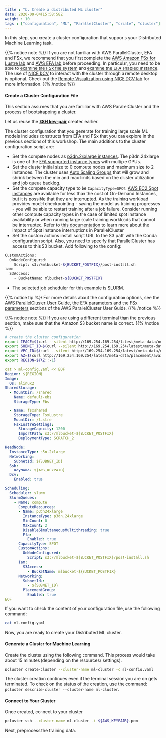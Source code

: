 ```yaml
---
title : "b. Create a distributed ML cluster"
date: 2020-09-04T15:58:58Z
weight : 10
tags : ["configuration", "ML", "ParallelCluster", "create", "cluster"]
---
```


In this step, you create a cluster configuration that supports your Distributed Machine Learning task.

{{% notice note %}}
If you are not familiar with AWS ParallelCluster, EFA and FSx, we recommend that you first complete the [AWS Amazon FSx for Lustre lab](../04-amazon-fsx-for-lustre.html) and [AWS EFA lab](../07-efa.html) before proceeding.
In particular, you need to be able to [examine the FSx file system](../04-amazon-fsx-for-lustre/03-check-fs.html) and [examine the EFA enabled instance](../07-efa/02-check-efa.html).
The use of [NICE DCV](https://aws.amazon.com/hpc/dcv/) to interact with the cluster through a remote desktop is optional. Check out the [Remote Visualization using NICE DCV lab](../06-nice-dcv.html) for more information.
{{% /notice %}}

#### Create a Cluster Configuration File

This section assumes that you are familiar with AWS ParallelCluster and the process of bootstrapping a cluster.

Let us reuse the [**SSH key-pair**](/02-aws-getting-started/05-key-pair-create.html) created earlier.

The cluster configuration that you generate for training large scale ML models includes constructs from EFA and FSx that you can explore in the previous sections of this workshop. The main additions to the cluster configuration script are:

- Set the compute nodes as [p3dn.24xlarge instances](https://aws.amazon.com/ec2/instance-types/). The p3dn.24xlarge is one of the [EFA supported instance types](https://docs.aws.amazon.com/AWSEC2/latest/UserGuide/efa.html#efa-instance-types) with multiple GPUs.
- Set the cluster initial size to 0 compute nodes and maximum size to 2 instances. The cluster uses [Auto Scaling Groups](https://docs.aws.amazon.com/autoscaling/ec2/userguide/AutoScalingGroup.html) that will grow and shrink between the min and max limits based on the cluster utilization and job queue backlog.
- Set the compute capacity type to be `CapacityType=SPOT`. [AWS EC2 Spot instances](https://aws.amazon.com/ec2/spot) are available for less than the cost of On-Demand Instances, but it is possible that they are interrupted. As the training workload provides model checkpointing - saving the model as training progresses - you will be able to restart training after a job failure. Consider running other compute capacity types in the case of limited spot instance availability or when running large scale training workloads that cannot be interrupted. Refer to [this documentation](https://docs.aws.amazon.com/parallelcluster/latest/ug/Scheduling-v3.html#yaml-Scheduling-SlurmQueues-CapacityType) to learn more about the impact of Spot instance interruptions in ParallelCluster.  
- Set the custom actions install script URL to the S3 path with the Conda configuration script. Also, you need to specify that ParallelCluster has access to this S3 bucket. Add following to the config:

```bash
CustomActions:
  OnNodeConfigured:
    Script: s3://mlbucket-${BUCKET_POSTFIX}/post-install.sh
Iam:
  S3Access:
    - BucketName: mlbucket-${BUCKET_POSTFIX}
```
- The selected job scheduler for this example is SLURM.

{{% notice tip %}}
For more details about the configuration options, see the [AWS ParallelCluster User Guide](https://docs.aws.amazon.com/parallelcluster/latest/ug/parallelcluster-version-3.html), the [EFA parameters ](https://docs.aws.amazon.com/parallelcluster/latest/ug/Scheduling-v3.html#yaml-Scheduling-SlurmQueues-ComputeResources-Efa) and the [FSx parameters](https://docs.aws.amazon.com/parallelcluster/latest/ug/SharedStorage-v3.html#SharedStorage-v3-FsxLustreSettings) sections of the AWS ParallelCluster User Guide.
{{% /notice %}}

{{% notice note %}}
If you are using a different terminal than the previous section, make sure that the Amazon S3 bucket name is correct.
{{% /notice %}}

```bash
# create the cluster configuration
export IFACE=$(curl --silent http://169.254.169.254/latest/meta-data/network/interfaces/macs/)
export SUBNET_ID=$(curl --silent http://169.254.169.254/latest/meta-data/network/interfaces/macs/${IFACE}/subnet-id)
export VPC_ID=$(curl --silent http://169.254.169.254/latest/meta-data/network/interfaces/macs/${IFACE}/vpc-id)
export AZ=$(curl http://169.254.169.254/latest/meta-data/placement/availability-zone)
export REGION=${AZ::-1}
```

```yaml
cat > ml-config.yaml << EOF
Region: ${REGION}
Image:
  Os: alinux2
SharedStorage:
  - MountDir: /shared
    Name: default-ebs
    StorageType: Ebs

  - Name: fsxshared
    StorageType: FsxLustre
    MountDir: /lustre
    FsxLustreSettings:
      StorageCapacity: 1200
      ImportPath: s3://mlbucket-${BUCKET_POSTFIX}
      DeploymentType: SCRATCH_2

HeadNode:
  InstanceType: c5n.2xlarge
  Networking:
    SubnetId: ${SUBNET_ID}
  Ssh:
    KeyName: ${AWS_KEYPAIR}
  Dcv:
    Enabled: true

Scheduling:
  Scheduler: slurm
  SlurmQueues:
    - Name: compute
      ComputeResources:
      - Name: p3dn24xlarge
        InstanceType: p3dn.24xlarge
        MinCount: 0
        MaxCount: 2
        DisableSimultaneousMultithreading: true
        Efa:
          Enabled: true
      CapacityType: SPOT
      CustomActions:
        OnNodeConfigured:
          Script: s3://mlbucket-${BUCKET_POSTFIX}/post-install.sh
      Iam:
        S3Access:
          - BucketName: mlbucket-${BUCKET_POSTFIX}
      Networking:
        SubnetIds:
          - ${SUBNET_ID}
        PlacementGroup:
          Enabled: true
EOF
```

If you want to check the content of your configuration file, use the following command:

```bash
cat ml-config.yaml
```

Now, you are ready to create your Distributed ML cluster.

#### Generate a Cluster for Machine Learning

Create the cluster using the following command. This process would take about 15 minutes (depending on the resources/ settings).

```bash
pcluster create-cluster --cluster-name ml-cluster -c ml-config.yaml
```

The cluster creation continues even if the terminal session you are on gets terminated. To check on the status of the creation, use the command: `pcluster describe-cluster --cluster-name ml-cluster`.

#### Connect to Your Cluster

Once created, connect to your cluster.

```bash
pcluster ssh --cluster-name ml-cluster -i ${AWS_KEYPAIR}.pem
```

Next, preprocess the training data.
